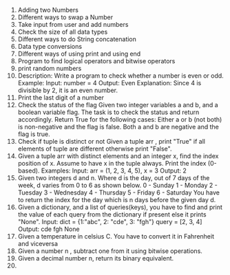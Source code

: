 1. Adding two Numbers 
2. Different ways to swap a Number 
3. Take input from user and add numbers
4. Check the size of all data types 
5. Different ways to do String concatenation
6. Data type conversions
7. Different ways of using print and using end
8. Program to find logical operators and bitwise operators
9. print random numbers
10. Description: Write a program to check whether a number is even or odd.
    Example:
    Input: number = 4
    Output: Even
    Explanation: Since 4 is divisible by 2, it is an even number.
11. Print the last digit of a number
12. Check the status of the flag
    Given two integer variables a and b, and a boolean variable flag. The task is to check the status and return accordingly.
    Return True for the following cases:
    Either a or b (not both) is non-negative and the flag is false.
    Both a and b are negative and the flag is true.
13. Check if tuple is distinct or not
    Given a tuple arr , print "True" if all elements of tuple are different otherwise print "False".
14. Given a tuple arr with distinct elements and an integer x, find the index position of x. Assume to have x in the tuple always. Print the index (0-based).
    Examples:
    Input: arr = (1, 2, 3, 4, 5), x = 3
    Output: 2
15. Given two integers d and n. Where d is the day, out of 7 days of the week, d varies from 0 to 6 as shown below.
    0 - Sunday 1 - Monday 2 - Tuesday 3 - Wednesday 4 - Thursday 5 - Friday 6 - Saturday
    You have to return the index for the day which is n days before the given day d.
16. Given a dictionary, and a list of queries(keys), you have to find and print the value of each query from the dictionary if present else it prints "None".
    Input:
    dict = {1:"abc", 2: "cde", 3: "fgh"}
    query = [2, 3, 4]
    Output:
    cde
    fgh
    None
17. Given a temperature in celsius C. You have to convert it in Fahrenheit and viceversa
18. Given a number n , subtract one from it using bitwise operations.
19. Given a decimal number n, return its binary equivalent.
20. 





